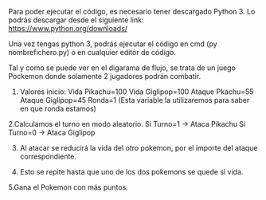 Para poder ejecutar el código, es necesario tener descargado Python 3. Lo podrás descargar desde el siguiente link: 
https://www.python.org/downloads/

Una vez tengas python 3, podrás ejecutar el código en cmd (py nombrefichero.py) o en cualquier editor de código.

Tal y como se puede ver en el digarama de flujo, se trata de un juego Pockemon donde solamente 2 jugadores podrán combatir.

 1. Valores inicio:
	Vida Pikachu=100
	Vida Giglipop=100
	Ataque Pkachu=55
	Ataque Giglipop=45
	Ronda=1 (Esta variable la utilizaremos para saber en que ronda estamos)

2.Calculamos el turno en modo aleatorio.
	Si Turno=1 -> Ataca Pikachu
	Si Turno=0 -> Ataca Giglipop

3. Al atacar se reducirá la vida del otro pokemon, por el importe del ataque correspondiente.

4. Esto se repite hasta que uno de los dos pokemons se quede si vida. 

5.Gana el Pokemon con más puntos.